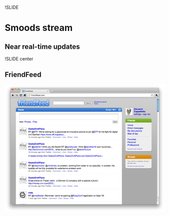 !SLIDE

# Smoods stream
## Near real-time updates

!SLIDE center

## FriendFeed

![friendfeed](friendfeed.png)
